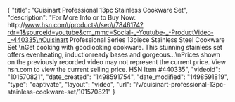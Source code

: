 {
    "title": "Cuisinart Professional 13pc Stainless Cookware Set",
    "description": "For More Info or to Buy Now: http:\/\/www.hsn.com\/products\/seo\/7846174?rdr=1&sourceid=youtube&cm_mmc=Social-_-Youtube-_-ProductVideo-_-440335\nCuisinart Professional Series 13piece Stainless Steel Cookware Set  \nGet cooking with goodlooking cookware. This stunning stainless set offers evenheating, inductionready bases and gorgeous...\nPrices shown on the previously recorded video may not represent the current price.  View hsn.com to view the current selling price. HSN Item #440335",
    "videoid": "101570821",
    "date_created": "1498591754",
    "date_modified": "1498591819",
    "type": "captivate",
    "layout": "video",
    "url": "\/v\/cuisinart-professional-13pc-stainless-cookware-set\/101570821"
}